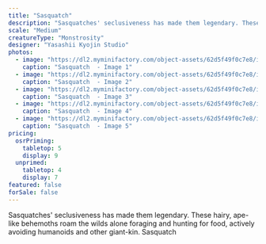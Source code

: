 ```yaml
---
title: "Sasquatch"
description: "Sasquatches' seclusiveness has made them legendary. These hairy, ape-like behemoths roam the wilds alone foraging and hunting for food, actively avoiding humanoids and other giant-kin. Sasquatch"
scale: "Medium"
creatureType: "Monstrosity"
designer: "Yasashii Kyojin Studio"
photos:
  - image: "https://dl2.myminifactory.com/object-assets/62d5f49f0c7e8/images/720X720-sasquatch-ps.jpg"
    caption: "Sasquatch  - Image 1"
  - image: "https://dl2.myminifactory.com/object-assets/62d5f49f0c7e8/images/720X720-sasquatch-face.jpg"
    caption: "Sasquatch  - Image 2"
  - image: "https://dl2.myminifactory.com/object-assets/62d5f49f0c7e8/images/720X720-sasquatch-2.jpg"
    caption: "Sasquatch  - Image 3"
  - image: "https://dl2.myminifactory.com/object-assets/62d5f49f0c7e8/images/720X720-sasquatch-back.jpg"
    caption: "Sasquatch  - Image 4"
  - image: "https://dl2.myminifactory.com/object-assets/62d5f49f0c7e8/images/230X230-sasquatch-65e9126d0bacc.jpg"
    caption: "Sasquatch  - Image 5"
pricing:
  osrPriming:
    tabletop: 5
    display: 9
  unprimed:
    tabletop: 4
    display: 7
featured: false
forSale: false
---
```


Sasquatches' seclusiveness has made them legendary. These hairy, ape-like behemoths roam the wilds alone foraging and hunting for food, actively avoiding humanoids and other giant-kin. Sasquatch